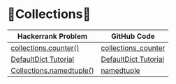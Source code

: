 # :rocket:Collections:rocket:

| Hackerrank Problem | GitHub Code |
| -|- |
| [collections.counter()](https://www.hackerrank.com/challenges/collections-counter/problem) | [collections_counter](https://github.com/soaibsafi/Competitive-programming/blob/master/HakerRank/Python/collections_counter.py) |
| [DefaultDict Tutorial](https://www.hackerrank.com/challenges/defaultdict-tutorial/problem) | [DefaultDict Tutorial](https://github.com/soaibsafi/Competitive-programming/blob/master/HakerRank/Python/DefaultDict%20Tutorial.py) |
| [Collections.namedtuple()](https://www.hackerrank.com/challenges/py-collections-namedtuple/problem) | [namedtuple](https://github.com/soaibsafi/Competitive-programming/blob/master/HakerRank/Python/namedtuple.py) |